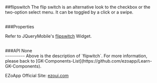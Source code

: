 ##flipswitch
The flip switch is an alternative look to the checkbox or the two-option select menu. It can be toggled by a click or a swipe. 

<br/>
###Properties

Refer to JQueryMobile's [flipswitch](http://api.jquerymobile.com/flipswitch/) Widget.

<br/>
###API
None

<br/>
----------
Above is the description of `flipwitch`. For more information, please back to [GK-Components-List](https://github.com/ezoapp/Learn-GK-Components).

EZoApp Official Site: [ezoui.com](http://ezoui.com/)




